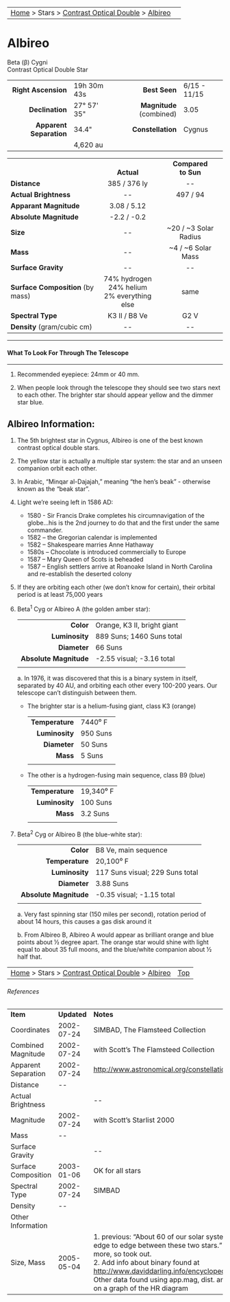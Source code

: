 <script src="/js/whatsup.js"></script>
<script type="text/javascript">
	var objectName ="Albireo"
	var objectDesc ="Beta Cygni<br/>Contrast Optical Double Star<br/>in the Constellation<br/>Cygnus"
	var objectImage=""
</script>

|    |    |
|:---|---:|
|[Home](/notes/#object-notes) > Stars > [Contrast Optical Double](../!contrast-optical-double-star-info) > [Albireo](#albireo)|  <div id=whatsup></div> |

# Albireo
Beta (β) Cygni<br/>
Contrast Optical Double Star

|   |   |   |   |
|--:|:--|--:|:--|
|**Right Ascension**|19h 30m 43s|**Best Seen**|6/15 - 11/15|
|**Declination**|27&deg; 57' 35"|**Magnitude** (combined) | 3.05 |
|**Apparent Separation** | 34.4"|**Constellation**|Cygnus|
|   | 4,620 au  |   |   |

|   |   |   |
|---|:---:|:---:|
|   | <br/>**Actual**| **Compared<br/>to Sun** |
|**Distance** | 385 / 376 ly | -- |
|**Actual Brightness**	 | --	 | 497 / 94 |
|**Apparant Magnitude**  | 3.08 / 5.12 |
|**Absolute Magnitude**  | -2.2 / -0.2 |
|**Size**                | -- | ~20 / ~3 Solar Radius |
|**Mass**	               | --	 | ~4 / ~6 Solar Mass |
|**Surface Gravity**	   | --	| -- |
|**Surface Composition** (by mass) |74% hydrogen<br/>24% helium<br/>2% everything else| same |
|**Spectral Type**       | K3 II / B8 Ve | G2 V | 
|**Density** (gram/cubic cm) | -- | -- | 

---
#### What To Look For Through The Telescope
---

1.	Recommended eyepiece: 24mm or 40 mm.

1.	When people look through the telescope they should see two stars next to each other.  The brighter star should appear yellow and the dimmer star blue.

## Albireo Information:

1.	The 5th brightest star in Cygnus, Albireo is one of the best known contrast optical double stars.
 
1.	The yellow star is actually a multiple star system: the star and an unseen companion orbit each other.

1.  In Arabic, “Minqar al-Dajajah,” meaning “the hen’s beak” - otherwise known as the “beak star”.

1. Light we’re seeing left in 1586 AD:
    * 1580 - Sir Francis Drake completes his circumnavigation of the globe…his is the 2nd journey to do that and the first under the same commander.
    * 1582 – the Gregorian calendar is implemented
    * 1582 – Shakespeare marries Anne Hathaway
    * 1580s – Chocolate is introduced commercially to Europe
    * 1587 – Mary Queen of Scots is beheaded
    * 1587 – English settlers arrive at Roanoake Island in North Carolina and re-establish the deserted colony

1.  If they are orbiting each other (we don’t know for certain), their orbital period is at least 75,000 years

1.  Beta<sup>1</sup> Cyg or Albireo A (the golden amber star):


    |   |   |
    |---:|:---|
    |**Color**|Orange, K3 II, bright giant
    |**Luminosity**| 889 Suns; 1460 Suns total
    |**Diameter**| 66 Suns
    |**Absolute Magnitude**|-2.55 visual; -3.16 total|
    |  |  |

    a. In 1976, it was discovered that this is a binary system in itself, separated by 40 AU, and orbiting each other every 100-200 years.  Our telescope can’t distinguish between them. 

      * The brighter star is a helium-fusing giant, class K3 (orange)

        |   |   |
        |---:|:---|
        |**Temperature**| 7440⁰ F
        |**Luminosity**| 950 Suns
        |**Diameter**| 50 Suns
        |**Mass**| 5 Suns
        |   |   |

      * The other is a hydrogen-fusing main sequence, class B9 (blue)

        |   |   |
        |---:|:---|
        |**Temperature**| 19,340⁰ F
        |**Luminosity**| 100 Suns
        |**Mass**| 3.2 Suns
        |   |   |

1.  Beta<sup>2</sup> Cyg or Albireo B (the blue-white star):

    |   |   |
    |---:|:---|
    |**Color**|B8 Ve, main sequence
    |**Temperature**|20,100⁰ F
    |**Luminosity**| 117 Suns visual; 229 Suns total
    |**Diameter**| 3.88 Suns
    |**Absolute Magnitude**| -0.35 visual; -1.15 total
    |   |   |

    a.  Very fast spinning star (150 miles per second), rotation period of about 14 hours, this causes a gas disk around it

    b.  From Albireo B, Albireo A would appear as brilliant orange and blue points about ½ degree apart.  The orange star would shine with light equal to about 35 full moons, and the blue/white companion about ½ half that.


|    |    |
|:---|---:|
|[Home](/notes/#object-notes) > Stars > [Contrast Optical Double](../!contrast-optical-double-star-info) > [Albireo](#albireo)| [Top](#albireo) |

###### References

|   |   |   |
|---|---|---|
|**Item**|**Updated**|**Notes**| 
|Coordinates|2002-07-24|SIMBAD, The Flamsteed Collection|
|Combined Magnitude|2002-07-24|with Scott’s The Flamsteed Collection|
|Apparent Separation|2002-07-24|http://www.astronomical.org/constellations/cyg.html|
|Distance	| -- |  |
|Actual Brightness |  | -- |
|Magnitude	| 2002-07-24 | with Scott’s Starlist 2000|
|Mass	| -- |   |
|Surface Gravity |   | --	 |
|Surface Composition | 2003-01-06 | OK for all stars |
|Spectral Type | 2002-07-24 | SIMBAD |
|Density	| --	|   |
|Other Information |  |  |
|Size, Mass |2005-05-04 |1. previous:  “About 60 of our solar systems could be laid edge to edge between these two stars.” – BUT much more, so took out. <br/>2. Add info about binary found at <http://www.daviddarling.info/encyclopedia/A/Albireo.html> <br/>Other data found using app.mag, dist. and spectral class on a graph of the HR diagram |
